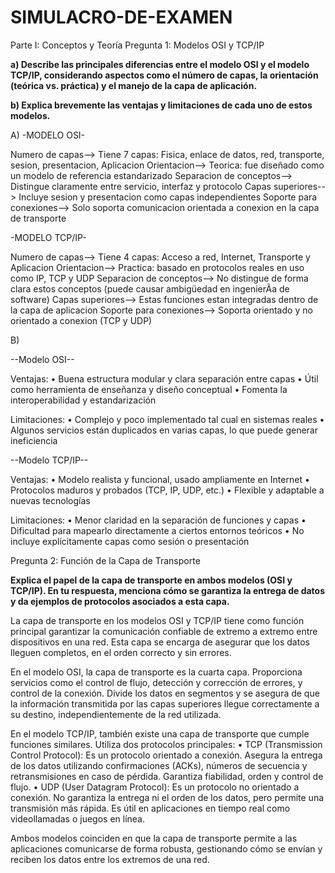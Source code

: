 # SIMULACRO-DE-EXAMEN


Parte I: Conceptos y Teoría
Pregunta 1: Modelos OSI y TCP/IP

**a) Describe las principales diferencias entre el modelo OSI y el modelo TCP/IP, considerando aspectos como el número de capas, la orientación (teórica vs. práctica) y el manejo de la capa de aplicación.**

**b) Explica brevemente las ventajas y limitaciones de cada uno de estos modelos.**


A)
-MODELO OSI-

Numero de capas--> Tiene 7 capas: Fisica, enlace de datos, red, transporte, sesion, presentacion, Aplicacion
Orientacion--> Teorica: fue diseñado como un modelo de referencia estandarizado
Separacion de conceptos--> Distingue claramente entre servicio, interfaz y protocolo
Capas superiores--> Incluye sesion y presentacion como capas independientes
Soporte para conexiones--> Solo soporta comunicacion orientada a conexion en la capa de transporte


-MODELO TCP/IP-

Numero de capas--> Tiene 4 capas: Acceso a red, Internet, Transporte y Aplicacion
Orientacion--> Practica: basado en protocolos reales en uso como IP, TCP y UDP
Separacion de conceptos--> No distingue de forma clara estos conceptos (puede causar ambigüedad en ingenierÃ­a de software)
Capas superiores--> Estas funciones estan integradas dentro de la capa de aplicacion
Soporte para conexiones--> Soporta orientado y no orientado a conexion (TCP y UDP)


B)

--Modelo OSI--

Ventajas:
	•	Buena estructura modular y clara separación entre capas
	•	Útil como herramienta de enseñanza y diseño conceptual
	•	Fomenta la interoperabilidad y estandarización

Limitaciones:
	•	Complejo y poco implementado tal cual en sistemas reales
	•	Algunos servicios están duplicados en varias capas, lo que puede generar ineficiencia


--Modelo TCP/IP--

Ventajas:
	•	Modelo realista y funcional, usado ampliamente en Internet
	•	Protocolos maduros y probados (TCP, IP, UDP, etc.)
	•	Flexible y adaptable a nuevas tecnologías

Limitaciones:
	•	Menor claridad en la separación de funciones y capas
	•	Dificultad para mapearlo directamente a ciertos entornos teóricos
	•	No incluye explícitamente capas como sesión o presentación


Pregunta 2: 
Función de la Capa de Transporte

**Explica el papel de la capa de transporte en ambos modelos (OSI y TCP/IP). En tu respuesta, menciona cómo se garantiza la entrega de datos y da ejemplos de protocolos asociados a esta capa.**


La capa de transporte en los modelos OSI y TCP/IP tiene como función principal garantizar la comunicación confiable de extremo a extremo entre dispositivos en una red. Esta capa se encarga de asegurar que los datos lleguen completos, en el orden correcto y sin errores.

En el modelo OSI, la capa de transporte es la cuarta capa. Proporciona servicios como el control de flujo, detección y corrección de errores, y control de la conexión. Divide los datos en segmentos y se asegura de que la información transmitida por las capas superiores llegue correctamente a su destino, independientemente de la red utilizada.

En el modelo TCP/IP, también existe una capa de transporte que cumple funciones similares. Utiliza dos protocolos principales:
	•	TCP (Transmission Control Protocol): Es un protocolo orientado a conexión. Asegura la entrega de los datos utilizando confirmaciones (ACKs), números de secuencia y retransmisiones en caso de pérdida. Garantiza fiabilidad, orden y control de flujo.
	•	UDP (User Datagram Protocol): Es un protocolo no orientado a conexión. No garantiza la entrega ni el orden de los datos, pero permite una transmisión más rápida. Es útil en aplicaciones en tiempo real como videollamadas o juegos en línea.

Ambos modelos coinciden en que la capa de transporte permite a las aplicaciones comunicarse de forma robusta, gestionando cómo se envían y reciben los datos entre los extremos de una red.

